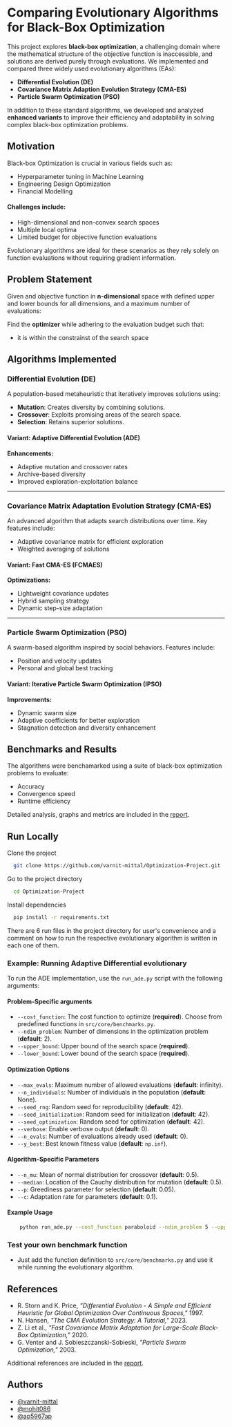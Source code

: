 # Comparing Evolutionary Algorithms for Black-Box Optimization


This project explores **black-box optimization**, a challenging domain where the mathematical structure of the objective function is inaccessible, and solutions are derived purely through evaluations. We implemented and compared three widely used evolutionary algorithms (EAs):

- **Differential Evolution (DE)**
- **Covariance Matrix Adaption Evolution Strategy (CMA-ES)**
- **Particle Swarm Optimization (PSO)**

In addition to these standard algorithms, we developed and analyzed **enhanced variants** to improve their efficiency and adaptability in solving complex black-box optimization problems.

## Motivation

Black-box Optimization is crucial in various fields such as:

- Hyperparameter tuning in Machine Learning 
- Engineering Design Optimization
- Financial Modelling

#### Challenges include:

- High-dimensional and non-convex search spaces 
- Multiple local optima 
- Limited budget for objective function evaluations

Evolutionary algorithms are ideal for these scenarios as they rely solely on function evaluations without requiring gradient information.

## Problem Statement

Given and objective function in **n-dimensional** space with defined upper and lower bounds for all dimensions, and a maximum number of evaluations:

Find the **optimizer** while adhering to the evaluation budget such that:

- it is within the constrainst of the search space

## Algorithms Implemented

### Differential Evolution (DE)

A population-based metaheuristic that iteratively improves solutions using:

- **Mutation**: Creates diversity by combining solutions.
- **Crossover**: Exploits promising areas of the search space.
- **Selection**: Retains superior solutions.

#### Variant: Adaptive Differential Evolution (ADE)

**Enhancements:**

- Adaptive mutation and crossover rates  
- Archive-based diversity  
- Improved exploration-exploitation balance  

---

### Covariance Matrix Adaptation Evolution Strategy (CMA-ES)

An advanced algorithm that adapts search distributions over time. Key features include:

- Adaptive covariance matrix for efficient exploration  
- Weighted averaging of solutions  

#### Variant: Fast CMA-ES (FCMAES)

**Optimizations:**

- Lightweight covariance updates  
- Hybrid sampling strategy  
- Dynamic step-size adaptation  

---

### Particle Swarm Optimization (PSO)

A swarm-based algorithm inspired by social behaviors. Features include:

- Position and velocity updates  
- Personal and global best tracking  

#### Variant: Iterative Particle Swarm Optimization (IPSO)

**Improvements:**

- Dynamic swarm size  
- Adaptive coefficients for better exploration  
- Stagnation detection and diversity enhancement  

## Benchmarks and Results

The algorithms were benchamarked using a suite of black-box optimization problems to evaluate:

- Accuracy
- Convergence speed
- Runtime efficiency

Detailed analysis, graphs and metrics are included in the [report](https://github.com/varnit-mittal/Optimization-Project/blob/main/Report.pdf).


## Run Locally

Clone the project

```bash
  git clone https://github.com/varnit-mittal/Optimization-Project.git
```

Go to the project directory

```bash
  cd Optimization-Project
```

Install dependencies

```bash
  pip install -r requirements.txt
```

There are 6 run files in the project directory for user's convenience and a comment on how to run the respective evolutionary algorithm is written in each one of them.

### Example: Running Adaptive Differential evolutionary

To run the ADE implementation, use the `run_ade.py` script with the following arguments:

#### Problem-Specific arguments

- `--cost_function`: The cost function to optimize (**required**). Choose from predefined functions in `src/core/benchmarks.py`.
- `--ndim_problem`: Number of dimensions in the optimization problem (**default**: 2).
- `--upper_bound`: Upper bound of the search space (**required**).
- `--lower_bound`: Lower bound of the search space (**required**).

#### Optimization Options

- `--max_evals`: Maximum number of allowed evaluations (**default**: infinity).  
- `--n_individuals`: Number of individuals in the population (**default**: None).  
- `--seed_rng`: Random seed for reproducibility (**default**: 42).  
- `--seed_initialization`: Random seed for initialization (**default**: 42).  
- `--seed_optimization`: Random seed for optimization (**default**: 42).  
- `--verbose`: Enable verbose output (**default**: 0).  
- `--n_evals`: Number of evaluations already used (**default**: 0).  
- `--y_best`: Best known fitness value (**default**: `np.inf`).  

#### Algorithm-Specific Parameters

- `--n_mu`: Mean of normal distribution for crossover (**default**: 0.5).  
- `--median`: Location of the Cauchy distribution for mutation (**default**: 0.5).  
- `--p`: Greediness parameter for selection (**default**: 0.05).  
- `--c`: Adaptation rate for parameters (**default**: 0.1).  

#### Example Usage

```bash
    python run_ade.py --cost_function paraboloid --ndim_problem 5 --upper_bound 100 --lower_bound -100 --n_individuals 5  --n_mu 0.6 --median 0.4 --p 0.1 --c 0.05  --max_evals 1000
```

### Test your own benchmark function

- Just add the function definition to `src/core/benchmarks.py` and use it while running the evolutionary algorithm.

## References

- R. Storn and K. Price, *"Differential Evolution - A Simple and Efficient Heuristic for Global Optimization Over Continuous Spaces,"* 1997.  
- N. Hansen, *"The CMA Evolution Strategy: A Tutorial,"* 2023.  
- Z. Li et al., *"Fast Covariance Matrix Adaptation for Large-Scale Black-Box Optimization,"* 2020.  
- G. Venter and J. Sobieszczanski-Sobieski, *"Particle Swarm Optimization,"* 2003.  

Additional references are included in the [report](https://github.com/varnit-mittal/Optimization-Project/blob/main/Report.pdf).



## Authors

- [@varnit-mittal](https://github.com/varnit-mittal)
- [@mohit086](https://github.com/mohit086)
- [@ap5967ap](https://github.com/ap5967ap)

